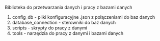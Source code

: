 Biblioteka do przetwarzania danych i pracy z bazami danych

1) config_db - pliki konfiguracyjne .json z połączeniami do baz danych 
2) database_connection - sterowniki do baz danych 
3) scripts - skrypty do pracy z danymi 
4) tools - narzędzia do pracy z danymi i bazami danych
